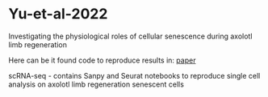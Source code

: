 # Yu-et-al-2022
Investigating the physiological roles of cellular senescence during axolotl limb regeneration

Here can be it found code to reproduce results in: [paper](https://www.biorxiv.org/content/10.1101/2022.09.01.506196v1)

scRNA-seq - contains Sanpy and Seurat notebooks to reproduce single cell analysis on axolotl limb regeneration senescent cells
